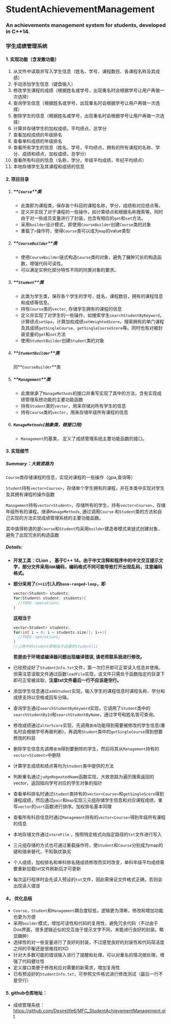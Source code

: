 # StudentAchievementManagement
### An achievements management system for students, developed in C++14.

### 学生成绩管理系统

#### 1. 实现功能（含发散功能）


1. 从文件中读取并写入学生信息（姓名、学号、课程数目、各课程名称及其成绩）
2. 手动添加学生信息（键盘输入）
3. 修改学生课程的成绩（根据姓名或学号，出现重名时会根据学号让用户再做一次选择）
4. 查询学生信息（根据姓名或学号，出现重名时会根据学号让用户再做一次选择）
5. 删除学生的信息（根据姓名或学号，出现重名时会根据学号让用户再做一次选择）
6. 计算并存储学生的加权成绩，平均绩点，总学分
7. 查看加权成绩的年级排名
8. 查看单科成绩的年级排名
9. 查看所有学生的信息（姓名，学号，平均绩点，拥有的所有课程的名称、学分、成绩和绩点，加权成绩，总学分）
10. 查看所有科目的信息（名称，学分，年级平均成绩，年纪平均绩点）
11. 本地存储学生及其课程和成绩的信息

#### 2. 项目目录

1. ##### **`Course`**类

   - 此类即为课程类，保存各个科目的课程名称，学分，成绩和对应绩点等。
   - 定义并实现了对于课程的一些操作，如计算绩点和根据名称搜索等。同时由于对一些成员变量进行了封装，也含有相应的`get`和`set`方法。
   - 采用`builder`设计模式，即使用`CourseBuilder`创建`Course`类的对象
   - 重载了`>`操作符，使得`Course`类可以成为`map`的value类型

2. ##### **`CourseBuilder`**类

   - 使用`CourseBuilder`链式构造`Course`类的对象，避免了臃肿冗长的构造函数，增强代码可读性。
   - 可以满足实例化部分特性不同的同类对象的要求。

3. ##### **`Student`**类

   - 此类为学生类，保存各个学生的学号，姓名，课程数目，拥有的课程信息和成绩等信息。
   - 持有`Course`类的`vector`, 存储学生拥有的课程的信息
   - 定义并实现了对学生的一些操作，如搜索学生`searchStudentByKeyword`，计算绩点`setGpa`，计算加权成绩`setWeightedScore`，搜索拥有的单门课程及其成绩`getSingleCourse`、`getSingleCourseScore`等。同时也有对被封装变量的`get`和`set`方法
   - 使用`StudentBuilder`创建`Student`类的对象

4. ##### **`StudentBuilder`**类

   同**`CourseBuilder`**类

5. ##### **`Management`**类

   - 此类继承了`ManageMethods`的接口并重写实现了其中的方法，含有实现成绩管理系统功能的主要功能函数
   - 持有`Student`类的`vector`，用来存储对所有学生的信息
   - 持有`Course`类的`vector`，用来存储年级所有课程的信息

6. ##### **`ManageMethods`**(抽象类，做接口用)

   - `Management`的基类， 定义了成绩管理系统主要功能函数的接口。

#### 3. 实现细节

##### Summary：大致思路为

`Course`类存储课程的信息，实现对课程的一些操作（gpa,查询等）

`Student`持有`vector<Course>`，存储单个学生拥有的课程，并在本类中实现对学生及其拥有课程的操作函数

`Management`持有``vector<Student>``，存储所有的学生，持有`vector<Course>`，存储年级所有的课程。继承`ManageMethods`, 通过调用`Course` 和`Student`类的方法和自己实现的方法实现成绩管理系统的主要功能函数。

其中值得称道的是`Course`和`Student`均采用`builder`建造者模式来链式创建对象，避免了出现冗余的构造函数

##### Details:

- **开发工具：CLion ， 基于C++ 14。由于中文注释和程序中的中文交互提示文字，部分文件采用`GBK`编码，编码格式不同可能导致打开出现乱码，注意编码格式。**

- **部分采用了`C++11`引入的`base-ranged-loop`，即**

  ```c++
  vector<Student> students;
  for(Student& student: students){
  	//TODO：operations;
  }
  ```

  **这相当于**

  ```c++
  vector<Student> students;
  for(int i = 0; i < students.size(); i++){
  	//TODO：operations;
  }
  //上例中的student即相当于这里的student[i]
  ```

  **若是由于环境或编译器问题出现编译错误, 请老师联系我进行修改。**

- 已经预设好了`StudentInfo.txt`文件，第一次打开即可正常读入信息并使用。但需注意读取文件通过函数`loadFile`实现，该文件只需处于函数指定的目录下即可正常被读取，**注意txt文件最后一行不应该是空行。**

- 添加学生信息通过`addStudent`实现，输入学生的课程信息时课程名称、学分和成绩支持以空格或回车分隔。

- 查询学生通过`searchStudentByKeyword`实现，它调用了`Student`类中的`searchStudentById`和`searchStudentByName`，通过学号和姓名皆可查询。

- 修改成绩通过`alterScore`实现，先调用`查询`功能得到需要被修改的学生信息(重名时会根据学号再做判断)，再调用`Student`类中的`getSingleCourse`得到想要修改的科目

- 删除学生信息先调用`查询`得到要删除的学生，然后将其从`Management`持有的`vector<Student>`中删除

- 计算学生成绩和绩点等均为`Student`类中提供的方法

- 判断重名通过`judgeRepeatedName`函数实现，大致思路为遍历搜索返回的vector，返回指向学号对应的学生对象的指针

- 查看单科排名时通过`Student`类持有的`vector<Course>`和`getSingleScore`得到课程成绩，然后通过`pair`和`map`实现三元组存储学生信息和对应课程成绩，重写`vector`的`sort`函数进行排序。加权排名基本同理

- 查看所有科目信息时通过`Management`持有的`vector<Course>`得到年级所有课程的信息

- 本地存储文件通过`storeFile` ，按照特定格式向指定路径的`txt`文件进行写入

- 三元组存储的方式也可通过重载操作符，使`Student`和`Course`分别成为map的键和值来替代，不知孰优孰劣

- 个人成绩，加权排名和单科排名随成绩修改而实时改变，单科年级平均成绩需要重新加载txt文件刷新后才可更新

- 每次运行程序时会先读入预设的`txt`文件，因此需保证文件格式正确，否则会出现读入错误

#### 4， 优化总结

- `Course`，`Student`和`Management`耦合度较低，逻辑更为清晰，修改和增加功能也更为方便
- 采用`builder`模式，增加可读性和代码的复用性，避免冗余代码（不过由于Dos界面，很多逻辑近似的交互由于提示文字不同，未能进行良好的封装，略显臃肿）
- 选择性的对一些变量进行了良好的封装，不过感觉良好的封装性和代码简洁度之间的平衡还是很难找的XD
- 针对大多数可能的错误输入进行了提醒和处理，可以对重名的情况做处理，增强了代码健壮性
- 定义接口类便于修改和应对需要的新需求，增加复用性
- 已有预设好的`StudentInfo.txt`，可参照文件格式进行修改测试（最后一行不是空行）

#### 5. github仓库地址：

- 成绩管理系统： <https://github.com/Desirelife6/MFC_StudentAchievementManagement.git>
